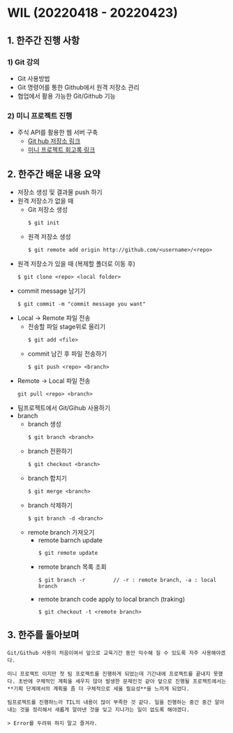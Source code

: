 # WIL (20220418 - 20220423)
## 1. 한주간 진행 사항
### 1) Git 강의
- Git 사용방법
- Git 명령어를 통한 Github에서 원격 저장소 관리
- 협업에서 활용 가능한 Git/Github 기능

### 2) 미니 프로젝트 진행
- 주식 API를 활용한 웹 서버 구축
    - [Git hub 저장소 링크](https://github.com/team-economy/sparject)
    - [미니 프로젝트 회고록 링크](https://velog.io/@pc_jin/1%EC%A1%B0-KPT-%ED%9A%8C%EA%B3%A0)

## 2. 한주간 배운 내용 요약
- 저장소 생성 및 결과물 push 하기
- 원격 저장소가 없을 때
    - Git 저장소 생성 
        ``` git
        $ git init
        ```
    - 원격 저장소 생성 
        ```
        $ git remote add origin http://github.com/<username>/<repo>
        ```
- 원격 저장소가 있을 때 (복제할 폴더로 이동 후)
    ```
    $ git clone <repo> <local folder>
    ```
- commit message 남기기
    ```
    $ git commit -m "commit message you want"
    ```
- Local -> Remote 파일 전송
    - 전송할 파일 stage위로 올리기
        ```
        $ git add <file>
        ```
    - commit 남긴 후 파일 전송하기
        ```
        $ git push <repo> <branch>
        ```
- Remote -> Local 파일 전송
    ```
    git pull <repo> <branch>
    ```
- 팀프로젝트에서 Git/Gihub 사용하기
- branch
    - branch 생성
        ```
        $ git branch <branch>
        ```
    - branch 전환하기
        ```
        $ git checkout <branch>
        ```
    - branch 합치기
        ```
        $ git merge <branch>
        ```
    - branch 삭제하기
        ```
        $ git branch -d <branch>
        ```
    - remote branch 가져오기
        - remote barnch update
            ```
            $ git remote update
            ```
        - remote branch 목록 조회
            ```
            $ git branch -r         // -r : remote branch, -a : local branch
            ```
        - remote branch code apply to local branch (traking)
            ```
            $ git checkout -t <remote branch>
            ```
## 3. 한주를 돌아보며
    Git/Github 사용이 처음이여서 앞으로 교육기간 동안 익수해 질 수 있도록 자주 사용해야겠다. 

    미니 프로젝트 이지만 첫 팀 프로젝트를 진행하게 되었는데 기간내에 프로젝트를 끝내지 못했다. 초반에 구체적인 계획을 세우지 않아 발생한 문제인것 같아 앞으로 진행될 프로젝트에서는 **기획 단계에서의 계획을 좀 더 구체적으로 세울 필요성**을 느끼게 되었다.

    팀프로젝트를 진행하느라 TIL의 내용이 많이 부족한 것 같다. 일을 진행하는 중간 중간 알아내는 것을 정리해서 새롭게 알아낸 것을 잊고 지나가는 일이 없도록 해야겠다.

    > Error를 두려워 하지 말고 즐겨라.
